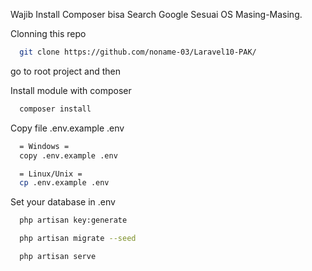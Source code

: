 
<p>Wajib Install Composer bisa Search Google Sesuai OS Masing-Masing.</p>

Clonning this repo

```bash
  git clone https://github.com/noname-03/Laravel10-PAK/
```

go to root project and then

Install module with composer 

```bash
  composer install
```

Copy file .env.example .env

```bash
  = Windows = 
  copy .env.example .env 

  = Linux/Unix =
  cp .env.example .env
```

<p>Set your database in .env</p>

```bash
  php artisan key:generate
```

```bash
  php artisan migrate --seed
```

```bash
  php artisan serve
```

